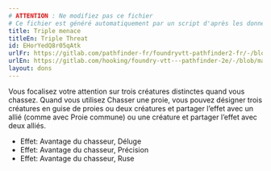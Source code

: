 ```yaml
---
# ATTENTION : Ne modifiez pas ce fichier
# Ce fichier est généré automatiquement par un script d'après les données du module Foundry VTT officiel et de sa traduction
title: Triple menace
titleEn: Triple Threat
id: EHorYedQ8r05qAtk
urlFr: https://gitlab.com/pathfinder-fr/foundryvtt-pathfinder2-fr/-/blob/master/data/feats/EHorYedQ8r05qAtk.htm
urlEn: https://gitlab.com/hooking/foundry-vtt---pathfinder-2e/-/blob/master/packs/data/feats.db/triple-threat.json
layout: dons
---
```

Vous focalisez votre attention sur trois créatures distinctes quand vous chassez. Quand vous utilisez Chasser une proie, vous pouvez désigner trois créatures en guise de proies ou deux créatures et partager l’effet avec un allié (comme avec Proie commune) ou une créature et partager l’effet avec deux alliés.

- Effet: Avantage du chasseur, Déluge
- Effet: Avantage du chasseur, Précision
- Effet: Avantage du chasseur, Ruse

